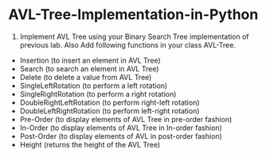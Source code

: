 # AVL-Tree-Implementation-in-Python

1. Implement AVL Tree using your Binary Search Tree implementation of previous lab. Also Add following functions in your class AVL-Tree.

- Insertion (to insert an element in AVL Tree)
- Search (to search an element in AVL Tree)
- Delete (to delete a value from AVL Tree)
- SingleLeftRotation (to perform a left rotation)
- SingleRightRotation (to perform a right rotation)
- DoubleRightLeftRotation (to perform right-left rotation)
- DoubleLeftRightRotation (to perform left-right rotation)
- Pre-Order (to display elements of AVL Tree in pre-order fashion) 
- In-Order (to display elements of AVL Tree in In-order fashion)
- Post-Order (to display elements of AVL in post-order fashion)
- Height (returns the height of the AVL Tree)
